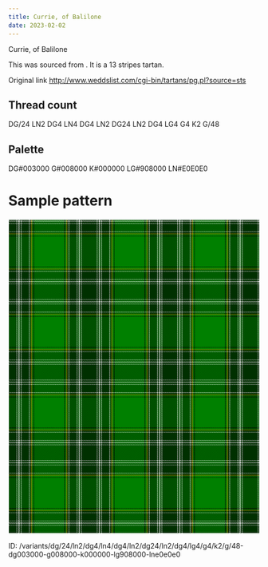 ```yaml
---
title: Currie, of Balilone
date: 2023-02-02
---
```

Currie, of Balilone

This was sourced from <no value>.  It is a 13 stripes tartan.

Original link http://www.weddslist.com/cgi-bin/tartans/pg.pl?source=sts

## Thread count
DG/24 LN2 DG4 LN4 DG4 LN2 DG24 LN2 DG4 LG4 G4 K2 G/48

## Palette
DG#003000 G#008000 K#000000 LG#908000 LN#E0E0E0

# Sample pattern

![Tartan detail](tartan.png "DG/24 LN2 DG4 LN4 DG4 LN2 DG24 LN2 DG4 LG4 G4 K2 G/48 tartan")

ID: /variants/dg/24/ln2/dg4/ln4/dg4/ln2/dg24/ln2/dg4/lg4/g4/k2/g/48-dg003000-g008000-k000000-lg908000-lne0e0e0